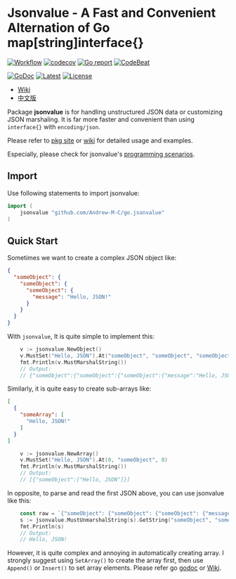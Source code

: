 # Jsonvalue - A Fast and Convenient Alternation of Go map[string]interface{}

[![Workflow](https://github.com/Andrew-M-C/go.jsonvalue/actions/workflows/go_test_general.yml/badge.svg)](https://github.com/Andrew-M-C/go.jsonvalue/actions/workflows/go_test_general.yml)
[![codecov](https://codecov.io/gh/Andrew-M-C/go.jsonvalue/branch/dev/github_workflow/graph/badge.svg?token=REDI4YDLPR&date=221104)](https://codecov.io/gh/Andrew-M-C/go.jsonvalue)
[![Go report](https://goreportcard.com/badge/github.com/Andrew-M-C/go.jsonvalue?date=221104)](https://goreportcard.com/report/github.com/Andrew-M-C/go.jsonvalue)
[![CodeBeat](https://codebeat.co/badges/ecf87760-2987-48a7-a6dd-4d9fcad57256)](https://codebeat.co/projects/github-com-andrew-m-c-go-jsonvalue-master)

[![GoDoc](https://godoc.org/github.com/Andrew-M-C/go.jsonvalue?status.svg&date=221104)](https://pkg.go.dev/github.com/Andrew-M-C/go.jsonvalue@v1.3.7)
[![Latest](https://img.shields.io/badge/latest-v1.3.7-blue.svg?date=221104)](https://github.com/Andrew-M-C/go.jsonvalue/tree/v1.3.7)
[![License](https://img.shields.io/badge/license-BSD%203--Clause-blue.svg?date=221104)](https://opensource.org/licenses/BSD-3-Clause)

- [Wiki](./docs/en/README.md)
- [中文版](./docs/zh-cn/README.md)

Package **jsonvalue** is for handling unstructured JSON data or customizing JSON marshaling. It is far more faster and convenient than using `interface{}` with `encoding/json`.

Please refer to [pkg site](https://pkg.go.dev/github.com/Andrew-M-C/go.jsonvalue) or [wiki](./docs/en/README.md) for detailed usage and examples.

Especially, please check for jsonvalue's [programming scenarios](./docs/en/10_scenarios.md).

## Import

Use following statements to import jsonvalue:

```go
import (
	jsonvalue "github.com/Andrew-M-C/go.jsonvalue"
)
```

## Quick Start

Sometimes we want to create a complex JSON object like:

```json
{
  "someObject": {
    "someObject": {
      "someObject": {
        "message": "Hello, JSON!"
      }
    }
  }
}
```

With `jsonvalue`, It is quite simple to implement this:

```go
	v := jsonvalue.NewObject()
	v.MustSet("Hello, JSON").At("someObject", "someObject", "someObject", "message")
	fmt.Println(v.MustMarshalString())
	// Output:
	// {"someObject":{"someObject":{"someObject":{"message":"Hello, JSON!"}}}
```

Similarly, it is quite easy to create sub-arrays like:

```json
[
  {
    "someArray": [
      "Hello, JSON!"
    ]
  }
]
```

```go
	v := jsonvalue.NewArray()
	v.MustSet("Hello, JSON").At(0, "someObject", 0)
	fmt.Println(v.MustMarshalString())
	// Output:
	// [{"someObject":["Hello, JSON"]}]
```

In opposite, to parse and read the first JSON above, you can use jsonvalue like this:

```go
	const raw = `{"someObject": {"someObject": {"someObject": {"message": "Hello, JSON!"}}}}`
	s := jsonvalue.MustUnmarshalString(s).GetString("someObject", "someObject", "someObject", "message")
	fmt.Println(s)
	// Output:
	// Hello, JSON!
```

However, it is quite complex and annoying in automatically creating array. I strongly suggest using `SetArray()` to create the array first, then use `Append()` or `Insert()` to set array elements. Please refer go [godoc](https://godoc.org/github.com/Andrew-M-C/go.jsonvalue) or [Wiki](./docs/en/README.md).
